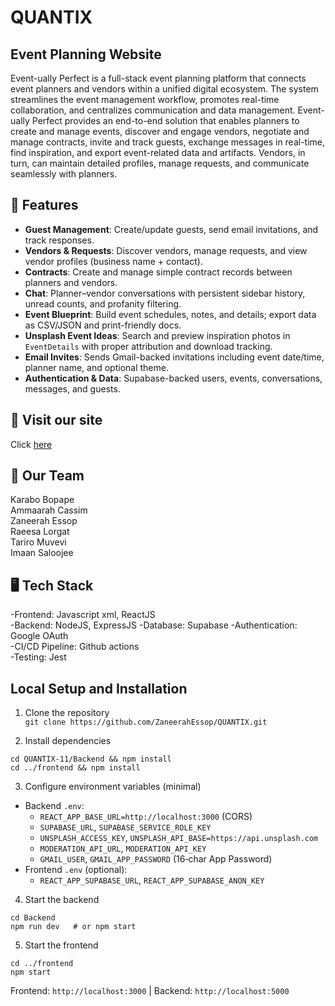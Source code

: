 # QUANTIX

##  Event Planning Website

Event-ually Perfect is a full-stack event planning platform that connects event planners and vendors within a unified digital ecosystem. The system streamlines the event management workflow, promotes real-time collaboration, and centralizes communication and data management. Event-ually Perfect provides an end-to-end solution that enables planners to create and manage events, discover and engage vendors, negotiate and manage contracts, invite and track guests, exchange messages in real-time, find inspiration, and export event-related data and artifacts. Vendors, in turn, can maintain detailed profiles, manage requests, and communicate seamlessly with planners.

## 🚀 Features
- **Guest Management**: Create/update guests, send email invitations, and track responses.
- **Vendors & Requests**: Discover vendors, manage requests, and view vendor profiles (business name + contact).
- **Contracts**: Create and manage simple contract records between planners and vendors.
- **Chat**: Planner–vendor conversations with persistent sidebar history, unread counts, and profanity filtering.
- **Event Blueprint**: Build event schedules, notes, and details; export data as CSV/JSON and print-friendly docs.
- **Unsplash Event Ideas**: Search and preview inspiration photos in `EventDetails` with proper attribution and download tracking.
- **Email Invites**: Sends Gmail-backed invitations including event date/time, planner name, and optional theme.
- **Authentication & Data**: Supabase-backed users, events, conversations, messages, and guests.

## 🔗 Visit our site
Click [here](http://quantix-frontend.vercel.app/)

## 👥 Our Team
Karabo Bopape   
Ammaarah Cassim   
Zaneerah Essop   
Raeesa Lorgat   
Tariro Muvevi   
Imaan Saloojee   

## 🖥 Tech Stack 
 -Frontend: Javascript xml, ReactJS  
 -Backend: NodeJS, ExpressJS
 -Database: Supabase
 -Authentication: Google OAuth   
 -CI/CD Pipeline: Github actions      
 -Testing: Jest 

## Local Setup and Installation

1. Clone the repository  
`git clone https://github.com/ZaneerahEssop/QUANTIX.git`

2. Install dependencies  
```
cd QUANTIX-11/Backend && npm install
cd ../frontend && npm install
```

3. Configure environment variables (minimal)
- Backend `.env`:
  - `REACT_APP_BASE_URL=http://localhost:3000` (CORS)
  - `SUPABASE_URL`, `SUPABASE_SERVICE_ROLE_KEY`
  - `UNSPLASH_ACCESS_KEY`, `UNSPLASH_API_BASE=https://api.unsplash.com`
  - `MODERATION_API_URL`, `MODERATION_API_KEY`
  - `GMAIL_USER`, `GMAIL_APP_PASSWORD` (16‑char App Password)
- Frontend `.env` (optional):
  - `REACT_APP_SUPABASE_URL`, `REACT_APP_SUPABASE_ANON_KEY`

4. Start the backend  
```
cd Backend
npm run dev   # or npm start
```

5. Start the frontend  
```
cd ../frontend
npm start
```

Frontend: `http://localhost:3000`  |  Backend: `http://localhost:5000`
